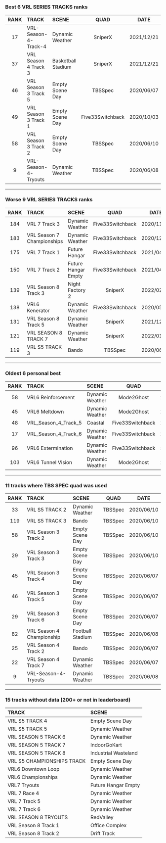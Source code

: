 ### Best 6 VRL SERIES TRACKS ranks
|RANK|TRACK|SCENE|QUAD|DATE|
|:---:|:---|:---|:---:|:---:|
|17|VRL-Season-4-Track-4|Dynamic Weather|SniperX|2021/12/21|
|37|VRL Season 4 Track 3|Basketball Stadium|SniperX|2021/12/21|
|46|VRL Season 3 Track 5|Empty Scene Day|TBSSpec|2020/06/07|
|49|VRL Season 3 Track 1|Empty Scene Day|Five33Switchback|2020/10/03|
|58|VRL Season 3 Track 2|Empty Scene Day|TBSSpec|2020/06/10|
|9|VRL-Season-4-Tryouts|Dynamic Weather|TBSSpec|2020/06/08|
---
### Worse 9 VRL SERIES TRACKS ranks
|RANK|TRACK|SCENE|QUAD|DATE|
|:---:|:---|:---|:---:|:---:|
|184|VRL 7 Track 3|Dynamic Weather|Five33Switchback|2020/11/28|
|183|VRL Season 7 Championships|Dynamic Weather|Five33Switchback|2020/12/29|
|175|VRL 7 Track 1|Future Hangar|Five33Switchback|2021/04/03|
|150|VRL 7 Track 2|Future Hangar Empty|Five33Switchback|2021/04/03|
|139|VRL Season 8 Track 3|Night Factory 2|SniperX|2022/02/09|
|138|VRL6 Kenerator|Dynamic Weather|Five33Switchback|2020/05/30|
|131|VRL Season 8 Track 5|Dynamic Weather|SniperX|2021/12/20|
|121|VRL SEASON 8 TRACK 7|Dynamic Weather|SniperX|2022/01/28|
|119|VRL S5 TRACK 3|Bando|TBSSpec|2020/06/10|
---
### Oldest 6 personal best
|RANK|TRACK|SCENE|QUAD|DATE|
|:---:|:---|:---|:---:|:---:|
|58|VRL6 Reinforcement|Dynamic Weather|Mode2Ghost|2020/04/09|
|45|VRL6 Meltdown|Dynamic Weather|Mode2Ghost|2020/04/12|
|48|VRL_Season_4_Track_5|Coastal|Five33Switchback|2020/04/13|
|17|VRL_Season_4_Track_6|Dynamic Weather|Five33Switchback|2020/04/13|
|96|VRL6 Extermination|Dynamic Weather|Five33Switchback|2020/04/14|
|103|VRL6 Tunnel Vision|Dynamic Weather|Mode2Ghost|2020/04/16|
---
### 11 tracks where TBS SPEC quad was used
|RANK|TRACK|SCENE|QUAD|DATE|
|:---:|:---|:---|:---:|:---:|
|33|VRL S5 TRACK 2|Dynamic Weather|TBSSpec|2020/06/10|
|119|VRL S5 TRACK 3|Bando|TBSSpec|2020/06/10|
|58|VRL Season 3 Track 2|Empty Scene Day|TBSSpec|2020/06/10|
|29|VRL Season 3 Track 3|Empty Scene Day|TBSSpec|2020/06/10|
|45|VRL Season 3 Track 4|Empty Scene Day|TBSSpec|2020/06/07|
|46|VRL Season 3 Track 5|Empty Scene Day|TBSSpec|2020/06/07|
|29|VRL Season 3 Track 6|Empty Scene Day|TBSSpec|2020/06/07|
|82|VRL Season 4 Championship|Football Stadium|TBSSpec|2020/06/08|
|25|VRL Season 4 Track 2|Bando|TBSSpec|2020/06/07|
|22|VRL Season 4 Track 7|Dynamic Weather|TBSSpec|2020/06/07|
|9|VRL-Season-4-Tryouts|Dynamic Weather|TBSSpec|2020/06/08|
---
### 15 tracks without data (200+ or not in leaderboard)
|TRACK|SCENE|
|:---|:---|
|VRL S5 TRACK 4|Empty Scene Day|
|VRL S5 TRACK 5|Dynamic Weather|
|VRL SEASON 5 TRACK 6|Dynamic Weather|
|VRL SEASON 5 TRACK 7|IndoorGoKart|
|VRL SEASON 5 TRACK 8|Industrial Wasteland|
|VRL S5 CHAMPIONSHIPS TRACK|Empty Scene Day|
|VRL6 Downtown Loop|Dynamic Weather|
|VRL6 Championships|Dynamic Weather|
|VRL7 Tryouts|Future Hangar Empty|
|VRL 7 Race 4|Dynamic Weather|
|VRL 7 Track 5|Dynamic Weather|
|VRL 7 Track 6|Dynamic Weather|
|VRL SEASON 8 TRYOUTS|RedValley|
|VRL Season 8 Track 1|Office Complex|
|VRL Season 8 Track 2|Drift Track|
